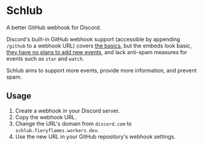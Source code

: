 # Schlub

A better GitHub webhook for Discord.

Discord's built-in GitHub webhook support (accessible by appending `/github` to a webhook URL) covers [the basics](https://github.com/discord/discord-api-docs/issues/6203#issuecomment-1608151265), but the embeds look basic, [they have no plans to add new events](https://github.com/discord/discord-api-docs/issues/6203#issuecomment-1650544855), and lack anti-spam measures for events such as `star` and `watch`.

Schlub aims to support more events, provide more information, and prevent spam.

## Usage

1. Create a webhook in your Discord server.
2. Copy the webhook URL.
3. Change the URL's domain from `discord.com` to `schlub.fieryflames.workers.dev`.
4. Use the new URL in your GitHub repository's webhook settings.
